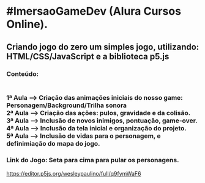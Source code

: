 <h1>#ImersaoGameDev (Alura Cursos Online).  </h1>
<h2>Criando jogo do zero um simples jogo, utilizando: HTML/CSS/JavaScript e a biblioteca p5.js</h2>

<h3>Conteúdo: <h3></br>
1ª Aula --> Criação das animações iniciais do nosso game: Personagem/Background/Trilha sonora</br>
2ª Aula --> Criação das ações: pulos, gravidade e da colisão.</br>
3ª Aula --> Inclusão de novos inimigos, pontuação, game-over.</br>
4ª Aula --> Inclusão da tela inicial e organização do projeto.</br>
5ª Aula --> Inclusão de vidas para o personagem, e definimiação do mapa do jogo.</br>

<h3>Link do Jogo: Seta para cima para pular os personagens.</h3>

https://editor.p5js.org/wesleypaulino/full/q9fymWaF6


